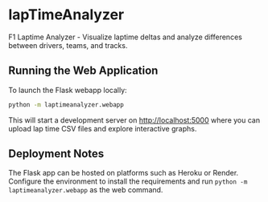 # lapTimeAnalyzer

F1 Laptime Analyzer - Visualize laptime deltas and analyze differences between drivers, teams, and tracks.

## Running the Web Application

To launch the Flask webapp locally:

```bash
python -m laptimeanalyzer.webapp
```

This will start a development server on <http://localhost:5000> where you can upload lap time CSV files and explore interactive graphs.

## Deployment Notes

The Flask app can be hosted on platforms such as Heroku or Render. Configure the environment to install the requirements and run `python -m laptimeanalyzer.webapp` as the web command.
